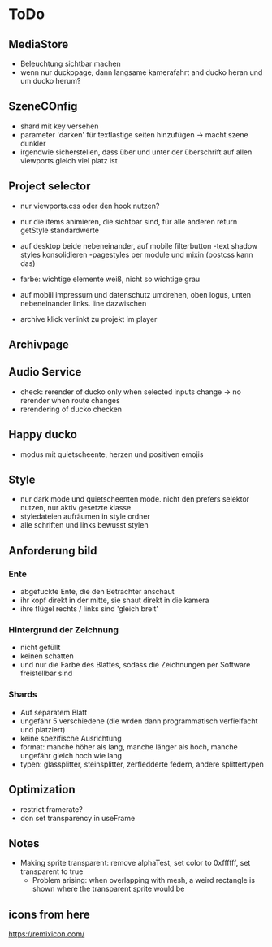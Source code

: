 # ToDo

## MediaStore

- Beleuchtung sichtbar machen
- wenn nur duckopage, dann langsame kamerafahrt and ducko heran und um ducko herum?

## SzeneCOnfig

- shard mit key versehen
- parameter 'darken' für textlastige seiten hinzufügen -> macht szene dunkler
- irgendwie sicherstellen, dass über und unter der überschrift auf allen viewports gleich viel platz ist

## Project selector

- nur viewports.css oder den hook nutzen?
- nur die items animieren, die sichtbar sind, für alle anderen return getStyle standardwerte
- auf desktop beide nebeneinander, auf mobile filterbutton
  -text shadow styles konsolidieren
  -pagestyles per module und mixin (postcss kann das)
- farbe: wichtige elemente weiß, nicht so wichtige grau

- auf mobiil impressum und datenschutz umdrehen, oben logus, unten nebeneinander links. line dazwischen
- archive klick verlinkt zu projekt im player

## Archivpage

## Audio Service

- check: rerender of ducko only when selected inputs change -> no rerender when route changes
- rerendering of ducko checken

## Happy ducko

- modus mit quietscheente, herzen und positiven emojis

## Style

- nur dark mode und quietscheenten mode. nicht den prefers selektor nutzen, nur aktiv gesetzte klasse
- styledateien aufräumen in style ordner
- alle schriften und links bewusst stylen

## Anforderung bild

### Ente

- abgefuckte Ente, die den Betrachter anschaut
- ihr kopf direkt in der mitte, sie shaut direkt in die kamera
- ihre flügel rechts / links sind 'gleich breit'

### Hintergrund der Zeichnung

- nicht gefüllt
- keinen schatten
- und nur die Farbe des Blattes, sodass die Zeichnungen per Software freistellbar sind

### Shards

- Auf separatem Blatt
- ungefähr 5 verschiedene (die wrden dann programmatisch verfielfacht und platziert)
- keine spezifische Ausrichtung
- format: manche höher als lang, manche länger als hoch, manche ungefähr gleich hoch wie lang
- typen: glassplitter, steinsplitter, zerfledderte federn, andere splittertypen

## Optimization

- restrict framerate?
- don set transparency in useFrame

## Notes

- Making sprite transparent: remove alphaTest, set color to 0xffffff, set transparent to true
  - Problem arising: when overlapping with mesh, a weird rectangle is shown where the transparent sprite would be

## icons from here

https://remixicon.com/
